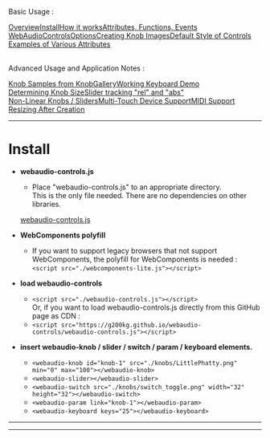 <link rel="stylesheet" href="./docstyle.css">

<script>
  WebAudioControlsOptions={

  };
</script>

<script src="https://raw.githubusercontent.com/g200kg/webaudio-controls/master/webaudio-controls.js"></script>

Basic Usage :
<div style="display:flex;width:100%;flex-wrap:wrap">
<div class="item"><a href="./index.html">Overview</a></div>
<div class="item cur"><a href="./install.html">Install</a></div>
<div class="item"><a href="./components.html">How it works</a></div>
<div class="item"><a href="./specs.html">Attributes, Functions, Events</a></div>
<div class="item"><a href="./options.html">WebAudioControlsOptions</a></div>
<div class="item"><a href="./knobimage.html">Creating Knob Images</a></div>
<div class="item"><a href="./defstyle.html">Default Style of Controls</a></div>
<div class="item"><a href="./example.html">Examples of Various Attributes</a></div>
</div>
<br/>

Advanced Usage and Application Notes :
<div style="display:flex;width:100%;flex-wrap:wrap">
<div class="item"><a href="./knobsamples.html">Knob Samples from KnobGallery</a></div>
<div class="item"><a href="./keyboard.html">Working Keyboard Demo</a></div>
<div class="item"><a href="./knobsize.html">Determining Knob Size</a></div>
<div class="item"><a href="./tracking.html">Slider tracking "rel" and "abs"</a></div>
<div class="item"><a href="./nonlinear.html">Non-Linear Knobs / Sliders</a></div>
<div class="item"><a href="./multifader.html">Multi-Touch Device Support</a></div>
<div class="item"><a href="./midisupport.html">MIDI Support</a></div>
<div class="item"><a href="./resizetest.html">Resizing After Creation</a></div>
</div>

---

# Install

- **webaudio-controls.js**
  - Place "webaudio-controls.js" to an appropriate directory. <br/>This is the only file needed. There are no dependencies on other libraries.  

  [webaudio-controls.js](https://raw.githubusercontent.com/g200kg/webaudio-controls/master/webaudio-controls.js)

- **WebComponents polyfill**
  - If you want to support legacy browsers that not support WebComponents, the polyfill for WebComponents is needed :  
  ```<script src="./webcomponents-lite.js"></script>```

- **load webaudio-controls**
  - ```<script src="./webaudio-controls.js"></script>```  
  Or, if you want to load webaudio-controls.js directly from this GitHub page as CDN :  
  - ```<script src="https://g200kg.github.io/webaudio-controls/webaudio-controls.js"></script>```

- **insert webaudio-knob / slider / switch / param / keyboard elements.**
  - `<webaudio-knob id="knob-1" src="./knobs/LittlePhatty.png" min="0" max="100"></webaudio-knob>`
  - `<webaudio-slider></webaudio-slider>`
  - `<webaudio-switch src="./knobs/switch_toggle.png" width="32" height="32"></webaudio-switch>`
  - `<webaudio-param link="knob-1"></webaudio-param>`
  - `<webaudio-keyboard keys="25"></webaudio-keyboard>`

---

<webaudio-knob id="knob-1" src="./knobs/LittlePhatty.png" sprites="100" min="0" max="100"></webaudio-knob>
<webaudio-slider></webaudio-slider>
<webaudio-switch src="./knobs/switch_toggle.png" width="32" height="32"></webaudio-switch>
<webaudio-param link="knob-1"></webaudio-param>
<webaudio-keyboard keys="25"></webaudio-keyboard>

---
